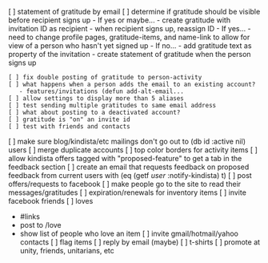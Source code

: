 [ ] statement of gratitude by email
    [ ] determine if gratitude should be visible before recipient signs up
       - If yes or maybe...
          - create gratitude with invitation ID as recipient
          - when recipient signs up, reassign ID
       - If yes...
          - need to change profile pages, gratitude-items, and name-link to
            allow for view of a person who hasn't yet signed up
       - If no...
          - add gratitude text as property of the invitation
          - create statement of gratitude when the person signs up

    [ ] fix double posting of gratitude to person-activity
    [ ] what happens when a person adds the email to an existing account?
       - features/invitations (defun add-alt-email...
    [ ] allow settings to display more than 5 aliases
    [ ] test sending multiple gratitudes to same email address
    [ ] what about posting to a deactivated account?
    [ ] gratitude is "on" an invite id
    [ ] test with friends and contacts
[ ] make sure blog/kindista/etc mailings don't go out to (db id :active nil) users
[ ] merge duplicate accounts
[ ] top color borders for activity items
[ ] allow kindista offers tagged with "proposed-feature" to get a tab in the feedback section
    [ ] create an email that requests feedback on proposed feedback from current users with (eq (getf *user* :notify-kindista) t)
[ ] post offers/requests to facebook
[ ] make people go to the site to read their messages/gratitudes
[ ] expiration/renewals for inventory items
[ ] invite facebook friends
[ ] loves
   - #links
   - post to /love
   - show list of people who love an item
[ ] invite gmail/hotmail/yahoo contacts
[ ] flag items
[ ] reply by email (maybe)
[ ] t-shirts
[ ] promote at unity, friends, unitarians, etc

